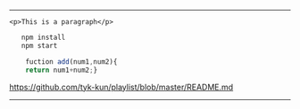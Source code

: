 ---
`<p>This is a paragraph</p>`

```bash
   npm install
   npm start
```

```javascript
	fuction add(num1,num2){
	return num1+num2;}
```

<https://github.com/tyk-kun/playlist/blob/master/README.md>

___

